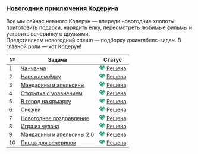 ### [Новогодние приключения Кодеруна](https://coderun.yandex.ru/selections/new-year-adventures)  
Все мы сейчас немного Кодерун — впереди новогодние хлопоты: приготовить подарки, нарядить ёлку, пересмотреть любимые фильмы и устроить вечеринку с друзьями.  
Представляем новогодний спешл — подборку джинглбелс-задач. В главной роли — кот Кодерун!

| №  | Задача                                                                                                           | Статус                                                                                                    |
|----|------------------------------------------------------------------------------------------------------------------|-----------------------------------------------------------------------------------------------------------|
| 1  | [Ча-ча-ча](https://coderun.yandex.ru/selections/new-year-adventures/problems/cha_cha)                            | <img src="../.assets/ic_success.svg" width="16"/> [Решена](../new-year-adventures/cha_cha.kt)              |
| 2  | [Наряжаем ёлку](https://coderun.yandex.ru/selections/new-year-adventures/problems/decorating-tree)               | <img src="../.assets/ic_success.svg" width="16"/> [Решена](../new-year-adventures/decorating-tree.kt)      |
| 3  | [Мандарины и апельсины](https://coderun.yandex.ru/selections/new-year-adventures/problems/new-year-fruits)       | <img src="../.assets/ic_success.svg" width="16"/> [Решена](../new-year-adventures/new-year-fruits.kt)   |
| 4  | [Открытка с уравнением](https://coderun.yandex.ru/selections/new-year-adventures/problems/postcard-equation)     | <img src="../.assets/ic_success.svg" width="16"/> [Решена](../new-year-adventures/postcard-equation.kt)    |
| 5  | [В город на ярмарку](https://coderun.yandex.ru/selections/new-year-adventures/problems/new-year-fair)            | <img src="../.assets/ic_success.svg" width="16"/> [Решена](../new-year-adventures/new-year-fair.kt)        |
| 6  | [Снежки](https://coderun.yandex.ru/selections/new-year-adventures/problems/snowballs)                            | <img src="../.assets/ic_success.svg" width="16"/> [Решена](../new-year-adventures/snowballs.kt)            |
| 7  | [Новогоднее поздравление](https://coderun.yandex.ru/selections/new-year-adventures/problems/new_year_greeting)   | <img src="../.assets/ic_success.svg" width="16"/> [Решена](../new-year-adventures/new_year_greeting.kt) |
| 8  | [Игра из чулана](https://coderun.yandex.ru/selections/new-year-adventures/problems/closet_play)                  | <img src="../.assets/ic_success.svg" width="16"/> [Решена](../new-year-adventures/closet_play.kt)       |
| 9  | [Мандарины и апельсины 2.0](https://coderun.yandex.ru/selections/new-year-adventures/problems/new-year-fruits-2) | <img src="../.assets/ic_success.svg" width="16"/> [Решена](../new-year-adventures/new-year-fruits-2.kt) |
| 10 | [Пицца для вечеринок](https://coderun.yandex.ru/selections/new-year-adventures/problems/party-pizza)             | <img src="../.assets/ic_success.svg" width="16"/> [Решена](../new-year-adventures/party-pizza.kt)       |